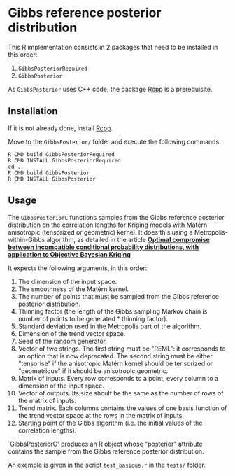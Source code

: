 # Gibbs reference posterior distribution

This R implementation consists in 2 packages that need to be installed in this order:

1. `GibbsPosteriorRequired`
2. `GibbsPosterior`

As `GibbsPosterior` uses C++ code, the package [Rcpp](https://cran.r-project.org/web/packages/Rcpp/) is a prerequisite.

## Installation

If it is not already done, install [Rcpp](https://cran.r-project.org/web/packages/Rcpp/).

Move to the `GibbsPosterior/` folder and execute the following commands:

```
R CMD build GibbsPosteriorRequired
R CMD INSTALL GibbsPosteriorRequired
cd ..
R CMD build GibbsPosterior
R CMD INSTALL GibbsPosterior
```

## Usage

The `GibbsPosteriorC` functions samples from the Gibbs reference posterior distribution on the correlation lengths for Kriging models with Matérn anisotropic (tensorized or geometric) kernel.
It does this using a Metropolis-within-Gibbs algorithm, as detailed in the article [**Optimal compromise between incompatible conditional probability distributions, with application to Objective Bayesian Kriging**](https://www.esaim-ps.org/articles/ps/abs/2019/02/ps170094/ps170094.html)

It expects the following arguments, in this order:

1. The dimension of the input space.
2. The smoothness of the Matérn kernel.
3. The number of points that must be sampled from the Gibbs reference posterior distribution.
4. Thinning factor (the length of the Gibbs sampling Markov chain is number of points to be generated * thinning factor).
5. Standard deviation used in the Metropolis part of the algorithm.
6. Dimension of the trend vector space.
7. Seed of the random generator.
8. Vector of two strings. The first string must be "REML": it corresponds to an option that is now deprecated. The second string must be either "tensorise" if the anisotropic Matérn kernel should be tensorized or "geometrique" if it should be anisotropic geometric.
9. Matrix of inputs. Every row corresponds to a point, every column to a dimension of the input space.
10. Vector of outputs. Its size shoulf be the same as the number of rows of the matrix of inputs.
11. Trend matrix. Each columns contains the values of one basis function of the trend vector space at the rows in the matrix of inputs.
12. Starting point of the Gibbs algorithm (i.e. the initial values of the correlation lengths).

`GibbsPosteriorC' produces an R object whose "posterior" attribute contains the sample from the Gibbs reference posterior distribution.

An exemple is given in the script `test_basique.r` in the `tests/` folder.
